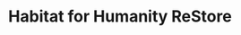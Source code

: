 ---
title: "Habitat for Humanity ReStore"
url: /decatur/habitat-for-humanity-restore/
shop: Gebrauchtwaren
---